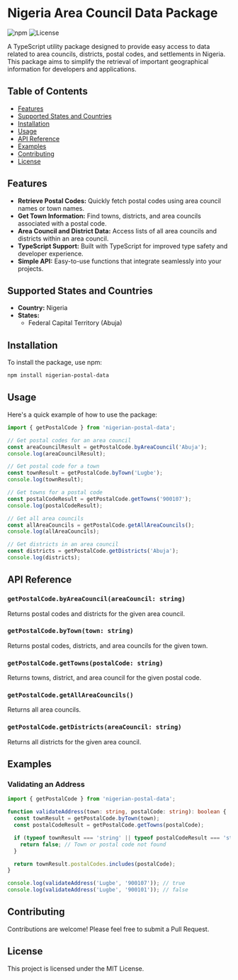 # Nigeria Area Council Data Package

![npm](https://img.shields.io/npm/v/nigerian-postal-data) ![License](https://img.shields.io/badge/license-MIT-green)

A TypeScript utility package designed to provide easy access to data related to area councils, districts, postal codes, and settlements in Nigeria. This package aims to simplify the retrieval of important geographical information for developers and applications.

## Table of Contents

- [Features](#features)
- [Supported States and Countries](#supported-states-and-countries)
- [Installation](#installation)
- [Usage](#usage)
- [API Reference](#api-reference)
- [Examples](#examples)
- [Contributing](#contributing)
- [License](#license)

## Features

- **Retrieve Postal Codes:** Quickly fetch postal codes using area council names or town names.
- **Get Town Information:** Find towns, districts, and area councils associated with a postal code.
- **Area Council and District Data:** Access lists of all area councils and districts within an area council.
- **TypeScript Support:** Built with TypeScript for improved type safety and developer experience.
- **Simple API:** Easy-to-use functions that integrate seamlessly into your projects.

## Supported States and Countries

- **Country:** Nigeria
- **States:** 
  - Federal Capital Territory (Abuja)

## Installation

To install the package, use npm:

```bash
npm install nigerian-postal-data
```

## Usage

Here's a quick example of how to use the package:

```typescript
import { getPostalCode } from 'nigerian-postal-data';

// Get postal codes for an area council
const areaCouncilResult = getPostalCode.byAreaCouncil('Abuja');
console.log(areaCouncilResult);

// Get postal code for a town
const townResult = getPostalCode.byTown('Lugbe');
console.log(townResult);

// Get towns for a postal code
const postalCodeResult = getPostalCode.getTowns('900107');
console.log(postalCodeResult);

// Get all area councils
const allAreaCouncils = getPostalCode.getAllAreaCouncils();
console.log(allAreaCouncils);

// Get districts in an area council
const districts = getPostalCode.getDistricts('Abuja');
console.log(districts);
```

## API Reference

### `getPostalCode.byAreaCouncil(areaCouncil: string)`

Returns postal codes and districts for the given area council.

### `getPostalCode.byTown(town: string)`

Returns postal codes, districts, and area councils for the given town.

### `getPostalCode.getTowns(postalCode: string)`

Returns towns, district, and area council for the given postal code.

### `getPostalCode.getAllAreaCouncils()`

Returns all area councils.

### `getPostalCode.getDistricts(areaCouncil: string)`

Returns all districts for the given area council.

## Examples

### Validating an Address

```typescript
import { getPostalCode } from 'nigerian-postal-data';

function validateAddress(town: string, postalCode: string): boolean {
  const townResult = getPostalCode.byTown(town);
  const postalCodeResult = getPostalCode.getTowns(postalCode);

  if (typeof townResult === 'string' || typeof postalCodeResult === 'string') {
    return false; // Town or postal code not found
  }

  return townResult.postalCodes.includes(postalCode);
}

console.log(validateAddress('Lugbe', '900107')); // true
console.log(validateAddress('Lugbe', '900101')); // false
```

## Contributing

Contributions are welcome! Please feel free to submit a Pull Request.

## License

This project is licensed under the MIT License.